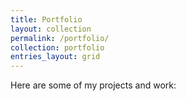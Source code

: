 ```yaml
---
title: Portfolio
layout: collection
permalink: /portfolio/
collection: portfolio
entries_layout: grid
---
```


Here are some of my projects and work: